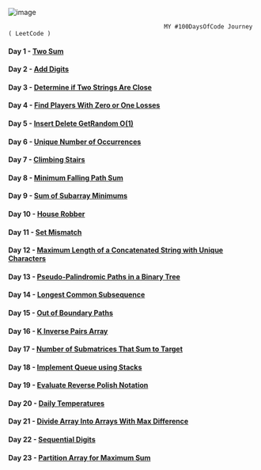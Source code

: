 ![image](https://github.com/SarthakChaudhary46/100-Days-Of-CODE/assets/86872379/5f77bd48-2373-45c5-a3f8-9118e244fc7a)
                               
                                                MY #100DaysOfCode Journey ( LeetCode )

#### Day 1 - [Two Sum](https://github.com/SarthakChaudhary46/100-Days-Of-CODE/tree/main/Day%201) 
#### Day 2 - [Add Digits](https://github.com/SarthakChaudhary46/100-Days-Of-CODE/tree/main/Day%202)
#### Day 3 - [Determine if Two Strings Are Close](https://github.com/SarthakChaudhary46/100-Days-Of-CODE/tree/main/Day%203)
#### Day 4 - [Find Players With Zero or One Losses](https://github.com/SarthakChaudhary46/100-Days-Of-CODE/tree/main/Day%204)
#### Day 5 - [Insert Delete GetRandom O(1)](https://github.com/SarthakChaudhary46/100-Days-Of-CODE/tree/main/Day%205)
#### Day 6 - [Unique Number of Occurrences](https://github.com/SarthakChaudhary46/100-Days-Of-CODE/tree/main/Day%206)
#### Day 7 - [Climbing Stairs](https://github.com/SarthakChaudhary46/100-Days-Of-CODE/tree/main/Day%207)
#### Day 8 - [Minimum Falling Path Sum](https://github.com/SarthakChaudhary46/100-Days-Of-CODE/tree/main/Day%208)
#### Day 9 - [Sum of Subarray Minimums](https://github.com/SarthakChaudhary46/100-Days-Of-CODE/tree/main/Day%209)
#### Day 10 - [House Robber](https://github.com/SarthakChaudhary46/100-Days-Of-CODE/tree/main/Day%2010)
#### Day 11 - [Set Mismatch](https://github.com/SarthakChaudhary46/100-Days-Of-CODE/tree/main/Day%2011)
#### Day 12 - [Maximum Length of a Concatenated String with Unique Characters](https://github.com/SarthakChaudhary46/100-Days-Of-CODE/tree/main/Day%2012)
#### Day 13 - [Pseudo-Palindromic Paths in a Binary Tree](https://github.com/SarthakChaudhary46/100-Days-Of-CODE/tree/main/Day%2013)
#### Day 14 - [Longest Common Subsequence](https://github.com/SarthakChaudhary46/100-Days-Of-CODE/tree/main/Day%2014)
#### Day 15 - [Out of Boundary Paths](https://github.com/SarthakChaudhary46/100-Days-Of-CODE/tree/main/Day%2015)
#### Day 16 - [K Inverse Pairs Array](https://github.com/SarthakChaudhary46/100-Days-Of-CODE/tree/main/Day%2016)
#### Day 17 - [Number of Submatrices That Sum to Target](https://github.com/SarthakChaudhary46/100-Days-Of-CODE/tree/main/Day%2017)
#### Day 18 - [Implement Queue using Stacks](https://github.com/SarthakChaudhary46/100-Days-Of-CODE/tree/main/Day%2018)
#### Day 19 - [Evaluate Reverse Polish Notation](https://github.com/SarthakChaudhary46/100-Days-Of-CODE/tree/main/Day%2019)
#### Day 20 - [Daily Temperatures](https://github.com/SarthakChaudhary46/100-Days-Of-CODE/tree/main/Day%2020)
#### Day 21 - [Divide Array Into Arrays With Max Difference](https://github.com/SarthakChaudhary46/100-Days-Of-CODE/tree/main/Day%2021)
#### Day 22 - [Sequential Digits](https://github.com/SarthakChaudhary46/100-Days-Of-CODE/tree/main/Day%2022)
#### Day 23 - [Partition Array for Maximum Sum](https://github.com/SarthakChaudhary46/100-Days-Of-CODE/tree/main/Day%2023)
